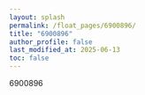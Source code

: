 ```yaml
---
layout: splash
permalink: /float_pages/6900896/
title: "6900896"
author_profile: false
last_modified_at: 2025-06-13
toc: false
---
```

 
6900896
